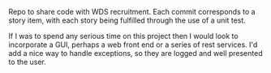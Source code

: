 Repo to share code with WDS recruitment.
Each commit corresponds to a story item, with each story being fulfilled through the use of a unit test.

If I was to spend any serious time on this project then I would look to incorporate a GUI, perhaps a web front end or
a series of rest services.  I'd add a nice way to handle exceptions, so they are logged and well presented to the user.